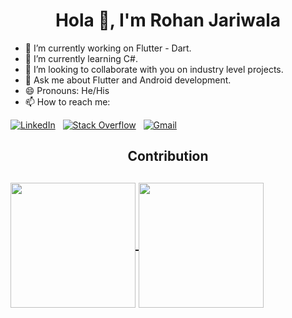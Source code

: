 <h1 align="center">Hola 👋, I'm Rohan Jariwala</h1> 

<!--END_SECTION:waka-->

- 🔭 I’m currently working on Flutter - Dart.
- 🌱 I’m currently learning C#.
- 👯 I’m looking to collaborate with you on industry level projects.
- 💬 Ask me about Flutter and Android development.
- 😄 Pronouns: He/His 
- 📫 How to reach me:

[![LinkedIn](https://img.shields.io/badge/LinkedIn-%230077B5.svg?logo=linkedin&logoColor=white)](https://linkedin.com/in/rohan-jariwala-44146a1aa)  <!--&nbsp;[![Medium](https://img.shields.io/badge/Medium-12100E?logo=medium&logoColor=white)](https://medium.com/@rohanjariwala03)-->  &nbsp; [![Stack Overflow](https://img.shields.io/badge/-Stackoverflow-FE7A16?logo=stack-overflow&logoColor=white)](https://stackoverflow.com/users/13954519) &nbsp; [![Gmail](https://img.shields.io/badge/Gmail-D14836.svg?logo=gmail&logoColor=white)](mailto:rohanjariwala03@gmail.com) 

<!--<h2 align="center">GitHub Stats<h2>

<p align="center">
<img src="https://github-readme-stats-abhishekdoshi26.vercel.app/api?username=rohanjariwala03&theme=radical&hide_border=false&include_all_commits=true&count_private=true">
</p>-->

<!--<p align="center"> 
  Visitor count<br>
  <img src="https://profile-counter.glitch.me/rohanjariwala03/count.svg" />
</p>-->

<h2 align="center">Contribution<h2>

<a href="https://github.com/anuraghazra/github-readme-stats">
  <img height=200 align="center" src="https://github-readme-stats.vercel.app/api?username=rohanjariwala03" />
</a>
<a href="https://github.com/anuraghazra/convoychat">
  <img height=200 align="center" src="https://github-readme-stats.vercel.app/api/top-langs?username=rohanjariwala03&layout=compact&langs_count=8&card_width=320" />
</a>
  
<!--END_SECTION:waka-->
